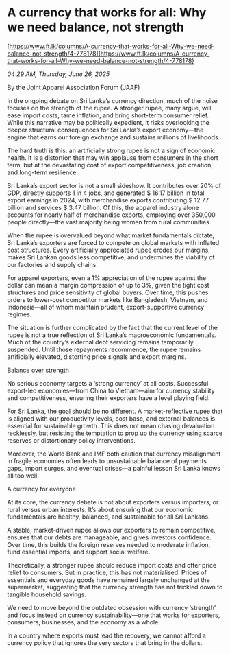 # A currency that works for all: Why we need balance, not strength

[https://www.ft.lk/columns/A-currency-that-works-for-all-Why-we-need-balance-not-strength/4-778178](https://www.ft.lk/columns/A-currency-that-works-for-all-Why-we-need-balance-not-strength/4-778178)

*04:29 AM, Thursday, June 26, 2025*

By the Joint Apparel Association Forum (JAAF)

In the ongoing debate on Sri Lanka’s currency direction, much of the noise focuses on the strength of the rupee. A stronger rupee, many argue, will ease import costs, tame inflation, and bring short-term consumer relief. While this narrative may be politically expedient, it risks overlooking the deeper structural consequences for Sri Lanka’s export economy—the engine that earns our foreign exchange and sustains millions of livelihoods.

The hard truth is this: an artificially strong rupee is not a sign of economic health. It is a distortion that may win applause from consumers in the short term, but at the devastating cost of export competitiveness, job creation, and long-term resilience.

Sri Lanka’s export sector is not a small sideshow. It contributes over 20% of GDP, directly supports 1 in 4 jobs, and generated $ 16.17 billion in total export earnings in 2024, with merchandise exports contributing $ 12.77 billion and services $ 3.47 billion. Of this, the apparel industry alone accounts for nearly half of merchandise exports, employing over 350,000 people directly—the vast majority being women from rural communities.

When the rupee is overvalued beyond what market fundamentals dictate, Sri Lanka’s exporters are forced to compete on global markets with inflated cost structures. Every artificially appreciated rupee erodes our margins, makes Sri Lankan goods less competitive, and undermines the viability of our factories and supply chains.

For apparel exporters, even a 1% appreciation of the rupee against the dollar can mean a margin compression of up to 3%, given the tight cost structures and price sensitivity of global buyers. Over time, this pushes orders to lower-cost competitor markets like Bangladesh, Vietnam, and Indonesia—all of whom maintain prudent, export-supportive currency regimes.

The situation is further complicated by the fact that the current level of the rupee is not a true reflection of Sri Lanka’s macroeconomic fundamentals. Much of the country’s external debt servicing remains temporarily suspended. Until those repayments recommence, the rupee remains artificially elevated, distorting price signals and export margins.

Balance over strength

No serious economy targets a ‘strong currency’ at all costs. Successful export-led economies—from China to Vietnam—aim for currency stability and competitiveness, ensuring their exporters have a level playing field.

For Sri Lanka, the goal should be no different. A market-reflective rupee that is aligned with our productivity levels, cost base, and external balances is essential for sustainable growth. This does not mean chasing devaluation recklessly, but resisting the temptation to prop up the currency using scarce reserves or distortionary policy interventions.

Moreover, the World Bank and IMF both caution that currency misalignment in fragile economies often leads to unsustainable balance of payments gaps, import surges, and eventual crises—a painful lesson Sri Lanka knows all too well.

A currency for everyone

At its core, the currency debate is not about exporters versus importers, or rural versus urban interests. It’s about ensuring that our economic fundamentals are healthy, balanced, and sustainable for all Sri Lankans.

A stable, market-driven rupee allows our exporters to remain competitive, ensures that our debts are manageable, and gives investors confidence. Over time, this builds the foreign reserves needed to moderate inflation, fund essential imports, and support social welfare.

Theoretically, a stronger rupee should reduce import costs and offer price relief to consumers. But in practice, this has not materialised. Prices of essentials and everyday goods have remained largely unchanged at the supermarket, suggesting that the currency strength has not trickled down to tangible household savings.

We need to move beyond the outdated obsession with currency ‘strength’ and focus instead on currency sustainability—one that works for exporters, consumers, businesses, and the economy as a whole.

In a country where exports must lead the recovery, we cannot afford a currency policy that ignores the very sectors that bring in the dollars.


